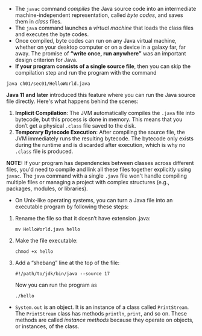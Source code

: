

* The `javac` command _compiles_ the Java source code into an intermediate machine-independent representation, called _byte codes_, and saves them in _class_ files.
* The `java` command launches a _virtual machine_ that loads the class files and executes the byte codes. 
* Once compiled, byte codes can run on any Java virtual machine, whether on your desktop computer or on a device in a galaxy far, far away. The promise of **“write once, run anywhere”** was an important design criterion for Java.
* **If your program consists of a single source file**, then you can skip the compilation step and run the program with the command
```
java ch01/sec01/HelloWorld.java
```
**Java 11 and later** introduced this feature where you can run the Java source file directly. Here's what happens behind the scenes:
1. **Implicit Compilation**: The JVM automatically compiles the `.java` file into bytecode, but this process is done in memory. This means that you don’t get a physical `.class` file saved to the disk.
2. **Temporary Bytecode Execution**: After compiling the source file, the JVM immediately runs the resulting bytecode. The bytecode only exists during the runtime and is discarded after execution, which is why no `.class` file is produced.

**NOTE:**
If your program has dependencies between classes across different files, you'd need to compile and link all these files together explicitly using `javac`.
The `java` command with a single `.java` file won't handle compiling multiple files or managing a project with complex structures (e.g., packages, modules, or libraries).

* On Unix-like operating systems, you can turn a Java file into an executable program by following these steps:

1. Rename the file so that it doesn’t have extension .java:
     ```
     mv HelloWorld.java hello
     ```
2. Make the file executable:
   ```
   chmod +x hello
   ```
3. Add a “shebang” line at the top of the file:
   ```
   #!/path/to/jdk/bin/java --source 17
   ```
   Now you can run the program as
   ```
   ./hello
   ```

* `System.out` is an object. It is an instance of a class called `PrintStream`. The `PrintStream` class has methods `println`, `print`, and so on. These methods are called _instance methods_ because they operate on objects, or instances, of the class.
